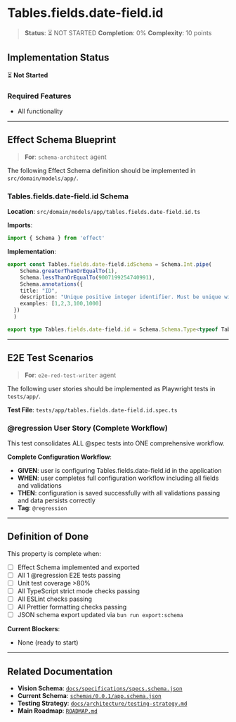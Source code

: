 # Tables.fields.date-field.id

> **Status**: ⏳ NOT STARTED
> **Completion**: 0%
> **Complexity**: 10 points

## Implementation Status

⏳ **Not Started**

### Required Features

- All functionality

---

## Effect Schema Blueprint

> **For**: `schema-architect` agent

The following Effect Schema definition should be implemented in `src/domain/models/app/`.

### Tables.fields.date-field.id Schema

**Location**: `src/domain/models/app/tables.fields.date-field.id.ts`

**Imports**:

```typescript
import { Schema } from 'effect'
```

**Implementation**:

```typescript
export const Tables.fields.date-field.idSchema = Schema.Int.pipe(
    Schema.greaterThanOrEqualTo(1),
    Schema.lessThanOrEqualTo(9007199254740991),
    Schema.annotations({
    title: "ID",
    description: "Unique positive integer identifier. Must be unique within its parent collection (e.g., field IDs must be unique within a table, table IDs must be unique within the application).",
    examples: [1,2,3,100,1000]
  })
  )

export type Tables.fields.date-field.id = Schema.Schema.Type<typeof Tables.fields.date-field.idSchema>
```

---

## E2E Test Scenarios

> **For**: `e2e-red-test-writer` agent

The following user stories should be implemented as Playwright tests in `tests/app/`.

**Test File**: `tests/app/tables.fields.date-field.id.spec.ts`

### @regression User Story (Complete Workflow)

This test consolidates ALL @spec tests into ONE comprehensive workflow.

**Complete Configuration Workflow**:

- **GIVEN**: user is configuring Tables.fields.date-field.id in the application
- **WHEN**: user completes full configuration workflow including all fields and validations
- **THEN**: configuration is saved successfully with all validations passing and data persists correctly
- **Tag**: `@regression`

---

## Definition of Done

This property is complete when:

- [ ] Effect Schema implemented and exported
- [ ] All 1 @regression E2E tests passing
- [ ] Unit test coverage >80%
- [ ] All TypeScript strict mode checks passing
- [ ] All ESLint checks passing
- [ ] All Prettier formatting checks passing
- [ ] JSON schema export updated via `bun run export:schema`

**Current Blockers**:

- None (ready to start)

---

## Related Documentation

- **Vision Schema**: [`docs/specifications/specs.schema.json`](../specs.schema.json)
- **Current Schema**: [`schemas/0.0.1/app.schema.json`](../../schemas/0.0.1/app.schema.json)
- **Testing Strategy**: [`docs/architecture/testing-strategy.md`](../../architecture/testing-strategy.md)
- **Main Roadmap**: [`ROADMAP.md`](../../../ROADMAP.md)
